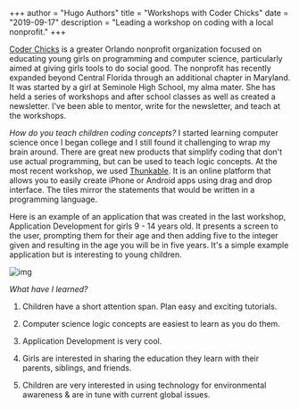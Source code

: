 +++
author = "Hugo Authors"
title = "Workshops with Coder Chicks"
date = "2019-09-17"
description = "Leading a workshop on coding with a local nonprofit."
+++

[Coder Chicks](https://www.coderchicks.org/) is a greater Orlando nonprofit organization  focused on educating young girls on programming and computer science, particularly aimed at giving girls tools to do social good. The nonprofit has recently expanded beyond Central Florida through an additional chapter in Maryland. It was started by a girl at Seminole High School, my alma mater. She has held a series of workshops and after school classes as well as created a newsletter. I've been able to mentor, write for the newsletter, and teach at the workshops.

*How do you teach children coding concepts?* I started learning computer science once I began college and I still found it challenging to wrap my brain around. There are great new products that simplify coding that don't use actual programming, but can be used to teach logic concepts. At the most recent workshop, we used [Thunkable](https://thunkable.com/#/). It is an online platform that allows you to easily create iPhone or Android apps using drag and drop interface. The tiles mirror the statements that would be written in a programming language.

Here is an example of an application that was created in the last workshop, Application Development for girls 9 - 14 years old. It presents a screen to the user, prompting them for their age and then adding five to the integer given and resulting in the age you will be in five years. It's a simple example application but is interesting to young children.

![img](https://community.thunkable.com/uploads/default/original/3X/4/2/4285cc4d835affb9306d864b11f9ad5259733b43.png)

*What have I learned?*

1. Children have a short attention span. Plan easy and exciting tutorials.

2. Computer science logic concepts are easiest to learn as you do them.

3. Application Development is very cool.

4. Girls are interested in sharing the education they learn with their parents, siblings, and friends.

5. Children are very interested in using technology for environmental awareness & are in tune with current global issues.
